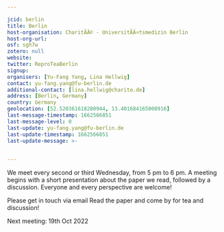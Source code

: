 ```yaml
---

jcid: berlin
title: Berlin
host-organisation: CharitÃÂ© - UniversitÃÂ¤tsmedizin Berlin
host-org-url: 
osf: sgh7w
zotero: null
website: 
twitter: ReproTeaBerlin
signup: 
organisers: [Yu-Fang Yang, Lina Hellwig]
contact: yu-fang.yang@fu-berlin.de
additional-contact: [lina.hellwig@charite.de]
address: [Berlin, Germany]
country: Germany
geolocation: [52.520361618280944, 13.401684165000916]
last-message-timestamp: 1662566851
last-message-level: 0
last-update: yu-fang.yang@fu-berlin.de
last-update-timestamp: 1662566851
last-update-message: >-
  

---
```


We meet every second or third Wednesday, from 5 pm to 6 pm. A meeting begins with a short presentation about the paper we read, followed by a discussion. Everyone and every perspective are welcome!

Please get in touch via email Read the paper and come by for tea and discussion!

Next meeting: 19th Oct 2022
